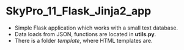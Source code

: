 # SkyPro_11_Flask_Jinja2_app

* Simple Flask application which works with a small text database. 
* Data loads from JSON, functions are located in **utils.py**. 
* There is a folder *template*, where HTML templates are.


